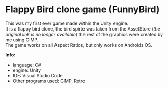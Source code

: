 # Flappy Bird clone game (FunnyBird)
This was my first ever game made within the Unity engine.<br/>
It is a flappy bird clone, the bird spirte was taken from the AssetStore (<i>the original link is no longer available</i>) the rest of the graphics were created by me using GIMP.<br/>
The game works on all Aspect Ratios, but only works on Androids OS.

<b>Info:</b>
- language: C#
- engine: Unity
- IDE: Visual Studio Code
- Other programs used: GIMP, Retro
